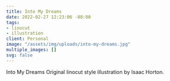 ```yaml
---
title: Into My Dreams
date: 2022-02-27 12:23:06 -08:00
tags:
- linocut
- illustration
client: Personal
image: "/assets/img/uploads/into-my-dreams.jpg"
multiple_images: []
svg: false
---
```


Into My Dreams Original linocut style illustration by Isaac Horton.
